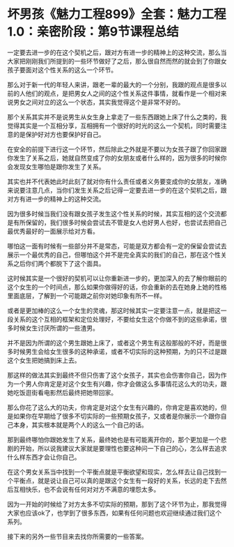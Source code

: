 # 坏男孩《魅力工程899》全套：魅力工程1.0：亲密阶段：第9节课程总结

一定要去进一步的在这个契机之后，跟对方有进一步的精神上的这种交流，那么当大家把刚刚我们所提到的一些环节做好了之后，那么很自然而然的就会到了你跟女孩子要面对这个性关系的这么一个环节。

那么对于新一代的年轻人来讲，跟老一辈的最大的一个分别，我跟的观点是很多以前的人他们的观点，是把男女人之间的这个性关系这件事情，就看作是一个相对来说男女之间对立的这么一个状态，其实我觉得这个是非常不好的。

那个关系其实并不是说男生从女生身上拿走了一些东西跟她上床了什么之类的，我觉得其实是一个互相分享，互相拥有一个很好的时光的这么一个契机，同时需要注意的是保护好对方也要保护好自己。

在安全的前提下进行这一个环节，然后除此之外就是不要以为女孩子跟了你回家跟你发生了关系之后，她就自然变成了你的女朋友或者什么样的，因为很多的时候你会发现女生哪怕是跟你发生了关系。

其实也并不代表她此时此刻了就对你有什么责任或者义务要变成你的女朋友，准确来说要注意几点，当你们发生关系之后记得一定要去进一步的在这个契机之后，跟对方有进一步的精神上的这种交流。

因为很多时候当我们没有跟女孩子发生这个性关系的时候，其实互相的这个交流都是有所保留的，我们很多时候会尝试去不管是女人也好男人也好，也尝试去把自己最优秀最好的一面展示给对方看。

哪怕这一面有时候有一些部分并不是常态，可能是双方都会有一定的保留会尝试去展示一个最优秀的自己，但哪怕这个并不是完全真实的我们的自己，那在这个性关系之后你们两个都脱下了这个面具。

这时候其实是一个很好的契机可以让你重新进一步的，更加深入的去了解你眼前的这个女生的一个时间点，那么如果你做得好的话，你会重新的去在她身上她的性格里面底层，了解到一个可能跟之前你对她印象有所不一样。

或者是更加棒的这么一个女生的灵魂，那这时候其实一定要注意一点，就是把这一段关系的这个互相的框架和定位处理好，不要给女生这个你做不到的这些承诺，很多时候女生讨厌所谓的一些渣男。

并不是因为所谓的这个男生跟她上床了，或者这个男生有这般那般的不好，而是很多时候男生会给女生很多的这种承诺，或者不切实际的这种预期，为的只不过是跟这个女生把她搞到床上去。

那这样的做法其实到最终不但只伤害了这个女孩子，其实也会伤害你自己，因为作为一个男人你肯定是对这个女生有兴趣，你才会做这么多事情花这么大的功夫，跟她吃饭逛街看电影然后最终把她带回家。

那么你花了这么大的功夫，你肯定是对这个女生有兴趣的，你肯定是喜欢她的，但是如果你在早期给了很多不切实际的一些预期女孩子，又或者是你展示一个跟你自己本身，其实根本就是两个人的这么一个自己的话。

那到最终哪怕你跟她发生了关系，最终她也是有可能离开你的，那个更加是一个悲剧的开始，所以说我建议大家就是要理性也要这种问一下自己的心，怎么样去追求什么样东西才会让你自己。

在这个男女关系当中找到一个平衡点就是平衡欲望和现实，怎么样去让自己找到一个平衡点，就是说让自己可以真的是跟这个女生有一段好的关系，长远的走下去然后互相快乐，也不会说有任何对对方不满意的埋怨太多。

因为一开始的时候给了对方太多不切实际的预期，那到了这个环节为止，那我觉得大家也应该ok了，也学到了很多东西，如果有任何问题也欢迎继续通过我们这个系列。

接下来的另外一些节目来去找你所需要的一些答案。